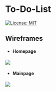 # To-Do-List
[![License: MIT](https://img.shields.io/badge/License-MIT-yellow.svg)](https://opensource.org/licenses/MIT)

## Wireframes

* #### Homepage
<img src="https://user-images.githubusercontent.com/88423414/266858486-09e59baa-b4bf-45a0-a894-336ea030b1c4.png" />

* #### Mainpage
<img src="https://user-images.githubusercontent.com/88423414/266858527-25d44e29-a533-407d-9e9a-ad40137bff3f.png" />